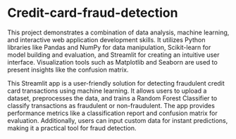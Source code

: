 # Credit-card-fraud-detection

This project demonstrates a combination of data analysis, machine learning, and interactive web application development skills. It utilizes Python libraries like Pandas and NumPy for data manipulation, Scikit-learn for model building and evaluation, and Streamlit for creating an intuitive user interface. Visualization tools such as Matplotlib and Seaborn are used to present insights like the confusion matrix. 

This Streamlit app is a user-friendly solution for detecting fraudulent credit card transactions using machine learning. It allows users to upload a dataset, preprocesses the data, and trains a Random Forest Classifier to classify transactions as fraudulent or non-fraudulent. The app provides performance metrics like a classification report and confusion matrix for evaluation. Additionally, users can input custom data for instant predictions, making it a practical tool for fraud detection.

